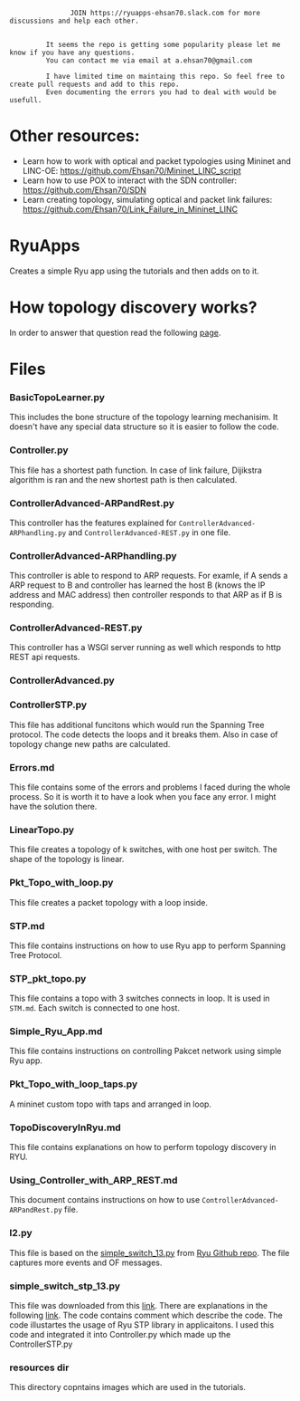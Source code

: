                    JOIN https://ryuapps-ehsan70.slack.com for more discussions and help each other. 


             It seems the repo is getting some popularity please let me know if you have any questions. 
             You can contact me via email at a.ehsan70@gmail.com
             
             I have limited time on maintaing this repo. So feel free to create pull requests and add to this repo. 
             Even documenting the errors you had to deal with would be usefull.
# Other resources:
- Learn how to work with optical and packet typologies using Mininet and LINC-OE: https://github.com/Ehsan70/Mininet_LINC_script
- Learn how to use POX to interact with the SDN controller: https://github.com/Ehsan70/SDN
- Learn creating topology, simulating optical and packet link failures: https://github.com/Ehsan70/Link_Failure_in_Mininet_LINC

# RyuApps
Creates a simple Ryu app using the tutorials and then adds on to it. 

# How topology discovery works?
In order to answer that question read the following [page](http://vlkan.com/blog/post/2013/08/06/sdn-discovery/). 

# Files


### BasicTopoLearner.py
This includes the bone structure of the topology learning mechanisim. It doesn't have any special data structure so it is easier to follow the code. 

### Controller.py
This file has a shortest path function. In case of link failure, Dijikstra algorithm is ran and the new shortest path is then calculated. 

### ControllerAdvanced-ARPandRest.py
This controller has the features explained for `ControllerAdvanced-ARPhandling.py` and `ControllerAdvanced-REST.py` in one file. 

### ControllerAdvanced-ARPhandling.py	
This controller is able to respond to ARP requests. For examle, if A sends a ARP request to B and controller has learned the host B (knows the IP address and MAC address) then controller responds to that ARP as if B is responding. 

### ControllerAdvanced-REST.py
This controller has a WSGI server running as well which responds to http REST api requests.

### ControllerAdvanced.py

### ControllerSTP.py 
This file has additional funcitons which would run the Spanning Tree protocol. The code detects the loops and it breaks them. Also in case of topology change new paths are calculated. 

### Errors.md
This file contains some of the errors and problems I faced during the whole process. So it is worth it to have a look when you face any error.
I might have the solution there. 

### LinearTopo.py
This file creates a topology of k switches, with one host per switch. The shape of the topology is linear. 

### Pkt_Topo_with_loop.py
This file creates a packet topology with a loop inside. 

### STP.md
This file contains instructions on how to use Ryu app to perform Spanning Tree Protocol. 

### STP_pkt_topo.py
This file contains a topo with 3 switches connects in loop. It is used in `STM.md`. Each switch is connected to one host. 

### Simple_Ryu_App.md
This file contains instructions on controlling Pakcet network using simple Ryu app.

### Pkt_Topo_with_loop_taps.py
A  mininet custom topo with taps and arranged in loop.

### TopoDiscoveryInRyu.md
This file contains explanations on how to perform topology discovery in RYU.

### Using_Controller_with_ARP_REST.md
This document contains instructions on how to use `ControllerAdvanced-ARPandRest.py` file.

### l2.py
This file is based on the [simple_switch_13.py](https://github.com/osrg/ryu/blob/master/ryu/app/simple_switch_13.py) from [Ryu Github repo](https://github.com/osrg/ryu).
The file captures more events and OF messages.   


### simple_switch_stp_13.py
This file was downloaded from this [link](https://github.com/osrg/ryu-book/blob/master/en/source/sources/simple_switch_stp_13.py). There are explanations in the following [link](http://osrg.github.io/ryu-book/en/html/spanning_tree.html#executing-the-ryu-application). The code contains comment which describe the code. The code illustartes the usage of Ryu STP library in applicaitons. I used this code and integrated it into Controller.py which made up the ControllerSTP.py 

### resources dir

This directory copntains images which are used in the tutorials. 
